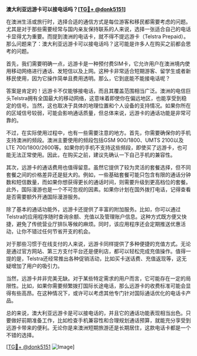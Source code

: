 **澳大利亚远游卡可以接电话吗？[[TG💪+ @donk5151](https://t.me/s/donk5151)]**

在澳洲生活或旅行时，选择合适的通信方式是每位游客和移民都需要考虑的问题。尤其是对于那些需要经常与国内亲友保持联系的人来说，选择一张适合自己的电话卡显得尤为重要。而提到澳洲的电话卡，就不得不提远游卡（Telstra Prepaid）。那么问题来了：澳大利亚远游卡可以接电话吗？这可能是许多人在购买之前都会思考的问题。

首先，我们需要明确一点，远游卡是一种预付费SIM卡，它允许用户在澳洲境内使用移动网络进行通话、发短信以及上网。这种卡非常适合短期游客、留学生或者新移民使用，因为它操作简单且费用透明。那么，它到底能不能接电话呢？

答案是肯定的！远游卡不仅能够接电话，而且其覆盖范围相当广泛。澳洲的电信巨头Telstra拥有全国最大的移动网络，这意味着即使你在偏远地区，也能享受到稳定的信号。当然，这也取决于具体的地理位置和个人设备的支持情况。如果你所在的区域信号较弱，可能会影响通话质量，但总体来说，远游卡的通话功能是非常可靠的。

不过，在实际使用过程中，也有一些需要注意的地方。首先，你需要确保你的手机支持澳洲的频段。澳洲主要使用的频段包括GSM 900/1800、UMTS 2100以及LTE 700/1800/2600等。如果你的手机不支持这些频段，即使买了远游卡，也可能无法正常使用。因此，在购买之前，建议先确认一下自己手机的兼容性。

其次，远游卡的通话费用也值得留意。虽然它提供了较为灵活的套餐选择，但不同套餐之间的价格差异还是挺大的。例如，一些基础套餐可能只包含有限的通话分钟数和短信数量，而如果你想获得更长的通话时间，则需要升级到更高档位的套餐。此外，国际漫游也是一个不可忽视的因素。如果你计划在国外拨打电话，记得查看是否需要额外开通国际漫游服务。

除了基本的通话功能外，远游卡还提供了丰富的附加服务。比如，你可以通过Telstra的应用程序随时查询余额、充值以及管理账户信息。这种方式既方便又快捷，避免了传统营业厅排队等候的麻烦。同时，该应用程序还会定期推送优惠活动，让你不错过任何节省开支的机会。

对于那些习惯于在线支付的人来说，远游卡同样提供了多种便捷的充值方式。无论是通过官方网站、第三方支付平台还是便利店，都可以轻松完成充值操作。值得一提的是，Telstra还经常推出各种促销活动，比如买卡送话费、充值返现等，这无疑增加了用户的吸引力。

当然，远游卡并非完美无缺。对于某些特定需求的用户而言，它可能存在一定的局限性。比如，如果你需要频繁拨打国际长途电话，那么远游卡的收费标准可能会显得有些高昂。在这种情况下，或许可以考虑其他专门针对国际通话优化的电话卡产品。

总的来说，澳大利亚远游卡是可以接电话的，并且它的通话功能表现相当出色。只要做好前期准备工作，比如检查手机兼容性和合理规划通话预算，就能充分享受到远游卡带来的便利。无论你是来澳洲短期旅游还是长期居住，这款电话卡都是一个不错的选择。

[[TG💪+ @donk5151](https://t.me/s/donk5151) ![Image](https://i.postimg.cc/rwNCRYN7/Snipaste-2025-04-30-17-27-05.png)]